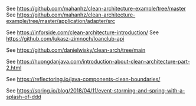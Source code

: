See https://github.com/mahanhz/clean-architecture-example/tree/master
See https://github.com/mahanhz/clean-architecture-example/tree/master/application/adapter/src

See https://inforside.com/clean-architecture-introduction/
See https://github.com/lukasz-zimnoch/loanclub-api

See https://github.com/danielwisky/clean-arch/tree/main

See https://huongdanjava.com/introduction-about-clean-architecture-part-2.html

See https://reflectoring.io/java-components-clean-boundaries/

See https://spring.io/blog/2018/04/11/event-storming-and-spring-with-a-splash-of-ddd
